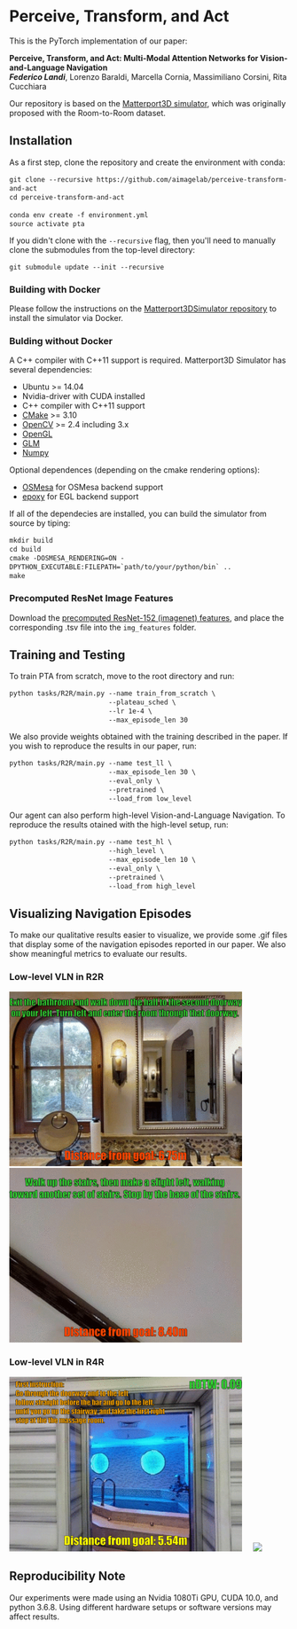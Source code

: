 # Perceive, Transform, and Act
This is the PyTorch implementation of our paper:

**Perceive, Transform, and Act: Multi-Modal Attention Networks for Vision-and-Language Navigation**<br>
__***Federico Landi***__, Lorenzo Baraldi, Marcella Cornia, Massimiliano Corsini, Rita Cucchiara<br>

Our repository is based on the [Matterport3D simulator](https://github.com/peteanderson80/Matterport3DSimulator), which was originally proposed with the Room-to-Room dataset.

## Installation

As a first step, clone the repository and create the environment with conda:

```
git clone --recursive https://github.com/aimagelab/perceive-transform-and-act
cd perceive-transform-and-act

conda env create -f environment.yml
source activate pta
```

If you didn't clone with the `--recursive` flag, then you'll need to manually clone the submodules from the top-level directory:
```
git submodule update --init --recursive
```

### Building with Docker

Please follow the instructions on the [Matterport3DSimulator repository](https://github.com/peteanderson80/Matterport3DSimulator) to install the simulator via Docker.

### Bulding without Docker

A C++ compiler with C++11 support is required. Matterport3D Simulator has several dependencies:
- Ubuntu >= 14.04
- Nvidia-driver with CUDA installed 
- C++ compiler with C++11 support
- [CMake](https://cmake.org/) >= 3.10
- [OpenCV](http://opencv.org/) >= 2.4 including 3.x
- [OpenGL](https://www.opengl.org/)
- [GLM](https://glm.g-truc.net/0.9.8/index.html)
- [Numpy](http://www.numpy.org/)

Optional dependences (depending on the cmake rendering options):
- [OSMesa](https://www.mesa3d.org/osmesa.html) for OSMesa backend support
- [epoxy](https://github.com/anholt/libepoxy) for EGL backend support

If all of the dependecies are installed, you can build the simulator from source by tiping:

```
mkdir build
cd build
cmake -DOSMESA_RENDERING=ON -DPYTHON_EXECUTABLE:FILEPATH=`path/to/your/python/bin` ..
make
```

### Precomputed ResNet Image Features

Download the [precomputed ResNet-152 (imagenet) features](https://www.dropbox.com/s/715bbj8yjz32ekf/ResNet-152-imagenet.zip?dl=1), and place the corresponding .tsv file into the ```img_features``` folder.

## Training and Testing

To train PTA from scratch, move to the root directory and run:

```
python tasks/R2R/main.py --name train_from_scratch \
                         --plateau_sched \
                         --lr 1e-4 \
                         --max_episode_len 30
```

We also provide weights obtained with the training described in the paper. If you wish to reproduce the results in our paper, run:

```
python tasks/R2R/main.py --name test_ll \
                         --max_episode_len 30 \
                         --eval_only \
                         --pretrained \
                         --load_from low_level
```

Our agent can also perform high-level Vision-and-Language Navigation.
To reproduce the results otained with the high-level setup, run:

```
python tasks/R2R/main.py --name test_hl \
                         --high_level \
                         --max_episode_len 10 \
                         --eval_only \
                         --pretrained \
                         --load_from high_level
```

## Visualizing Navigation Episodes

To make our qualitative results easier to visualize, we provide some .gif files that display some of the navigation episodes reported in our paper. We also show meaningful metrics to evaluate our results.

### Low-level VLN in R2R

<p>
<img src="teaser/r2r_3.gif" width="420">
  &nbsp; &nbsp;
<img src="teaser/r2r_2.gif" width="420">
</p>

### Low-level VLN in R4R

<p>
<img src="teaser/r4r_1.gif" width="420">
  &nbsp; &nbsp;
<img src="teaser/r4r_2.gif" width="420">
</p>

## Reproducibility Note

Our experiments were made using an Nvidia 1080Ti GPU, CUDA 10.0, and python 3.6.8. Using different hardware setups or software versions may affect results.
